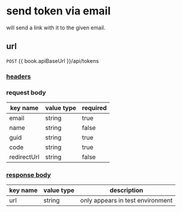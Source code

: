 # send token via email

will send a link with it to the given email.

## url

`POST` {{ book.apiBaseUrl }}/api/tokens

### [headers](../request/headers.html)

### request body

key name | value type | required
--- | --- | ---
email | string | true
name | string | false
guid | string | true
code | string | true
redirectUrl | string | false

### [response body](../response.html)

key name | value type | description
--- | --- | ---
url | string | only appears in test environment
